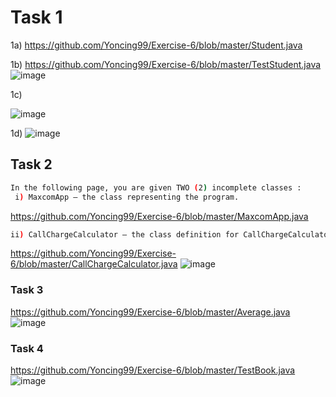 # Task 1
1a)
https://github.com/Yoncing99/Exercise-6/blob/master/Student.java

1b)
https://github.com/Yoncing99/Exercise-6/blob/master/TestStudent.java
![image](https://user-images.githubusercontent.com/55395418/79049315-809c1b00-7c55-11ea-9723-48ff10f45605.png)

1c)

![image](https://user-images.githubusercontent.com/55395418/79050750-ab3ea180-7c5e-11ea-8124-b993c8b8ecb0.png)

1d)
![image](https://user-images.githubusercontent.com/55395418/79050795-f789e180-7c5e-11ea-9f63-1148163d4b6e.png)
## Task 2
```bash
In the following page, you are given TWO (2) incomplete classes :
 i) MaxcomApp – the class representing the program. 
```
https://github.com/Yoncing99/Exercise-6/blob/master/MaxcomApp.java
```bash
ii) CallChargeCalculator – the class definition for CallChargeCalculator object to be used in MaxcomApp.
```
https://github.com/Yoncing99/Exercise-6/blob/master/CallChargeCalculator.java
![image](https://user-images.githubusercontent.com/55395418/79051150-286b1600-7c61-11ea-8318-4955fb83d770.png)
### Task 3
https://github.com/Yoncing99/Exercise-6/blob/master/Average.java
![image](https://user-images.githubusercontent.com/55395418/79051616-a92b1180-7c63-11ea-901f-75b50bd76ab7.png)
### Task 4
https://github.com/Yoncing99/Exercise-6/blob/master/TestBook.java
![image](https://user-images.githubusercontent.com/55395418/79052419-f8c00c00-7c68-11ea-9044-9466808cee0f.png)
